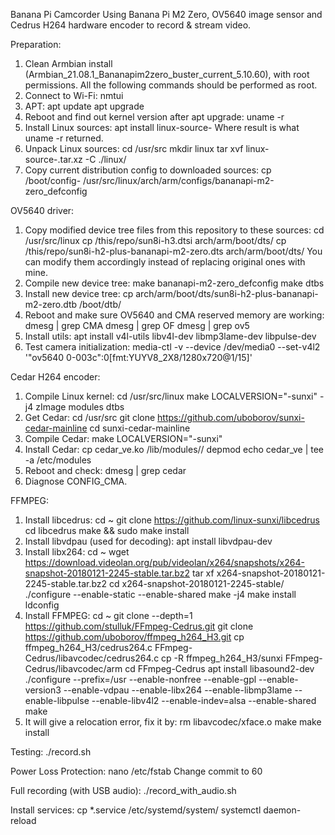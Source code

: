 Banana Pi Camcorder
Using Banana Pi M2 Zero, OV5640 image sensor and Cedrus H264 hardware encoder to record & stream video. 

Preparation:
1. Clean Armbian install (Armbian_21.08.1_Bananapim2zero_buster_current_5.10.60), with root permissions. All the following commands should be performed as root.
2. Connect to Wi-Fi:
nmtui
3. APT:
apt update
apt upgrade
4. Reboot and find out kernel version after apt upgrade:
uname -r
5. Install Linux sources:
apt install linux-source-<result>
Where result is what uname -r returned.
6. Unpack Linux sources:
cd /usr/src
mkdir linux
tar xvf linux-source-<version>.tar.xz -C ./linux/
7. Copy current distribution config to downloaded sources:
cp /boot/config-<version> /usr/src/linux/arch/arm/configs/bananapi-m2-zero_defconfig

OV5640 driver:
1. Copy modified device tree files from this repository to these sources:
cd /usr/src/linux
cp /this/repo/sun8i-h3.dtsi arch/arm/boot/dts/
cp /this/repo/sun8i-h2-plus-bananapi-m2-zero.dts arch/arm/boot/dts/
You can modify them accordingly instead of replacing original ones with mine.
2. Compile new device tree:
make bananapi-m2-zero_defconfig
make dtbs
3. Install new device tree:
cp arch/arm/boot/dts/sun8i-h2-plus-bananapi-m2-zero.dtb /boot/dtb/
4. Reboot and make sure OV5640 and CMA reserved memory are working:
dmesg | grep CMA
dmesg | grep OF
dmesg | grep ov5
5. Install utils:
apt install v4l-utils libv4l-dev libmp3lame-dev libpulse-dev
6. Test camera initialization:
media-ctl -v --device /dev/media0 --set-v4l2 '"ov5640 0-003c":0[fmt:YUYV8_2X8/1280x720@1/15]'

Cedar H264 encoder:
1. Compile Linux kernel:
cd /usr/src/linux
make LOCALVERSION="-sunxi" -j4 zImage modules dtbs
2. Get Cedar:
cd /usr/src
git clone https://github.com/uboborov/sunxi-cedar-mainline
cd sunxi-cedar-mainline
3. Compile Cedar:
make LOCALVERSION="-sunxi"
4. Install Cedar:
cp cedar_ve.ko /lib/modules/<version>/
depmod
echo cedar_ve | tee -a /etc/modules
5. Reboot and check:
dmesg | grep cedar
6. Diagnose CONFIG_CMA.

FFMPEG:
1. Install libcedrus:
cd ~
git clone https://github.com/linux-sunxi/libcedrus
cd libcedrus
make && sudo make install
2. Install libvdpau (used for decoding):
apt install libvdpau-dev
3. Install libx264:
cd ~
wget https://download.videolan.org/pub/videolan/x264/snapshots/x264-snapshot-20180121-2245-stable.tar.bz2
tar xf x264-snapshot-20180121-2245-stable.tar.bz2
cd x264-snapshot-20180121-2245-stable/
./configure --enable-static --enable-shared
make -j4
make install
ldconfig
4. Install FFMPEG:
cd ~
git clone --depth=1 https://github.com/stulluk/FFmpeg-Cedrus.git
git clone https://github.com/uboborov/ffmpeg_h264_H3.git
cp ffmpeg_h264_H3/cedrus264.c FFmpeg-Cedrus/libavcodec/cedrus264.c
cp -R ffmpeg_h264_H3/sunxi FFmpeg-Cedrus/libavcodec/arm
cd FFmpeg-Cedrus
apt install libasound2-dev
./configure --prefix=/usr --enable-nonfree --enable-gpl --enable-version3 --enable-vdpau --enable-libx264 --enable-libmp3lame --enable-libpulse --enable-libv4l2 --enable-indev=alsa --enable-shared
make
5. It will give a relocation error, fix it by:
rm libavcodec/xface.o
make
make install

Testing:
./record.sh

Power Loss Protection:
nano /etc/fstab
Change commit to 60

Full recording (with USB audio):
./record_with_audio.sh

Install services:
cp *.service /etc/systemd/system/
systemctl daemon-reload
